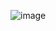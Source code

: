 ![image](https://github.com/raphaelcarlosr/images/assets/483708/4c6b88c9-45bd-4739-8f04-b6d578fdf8e1)
